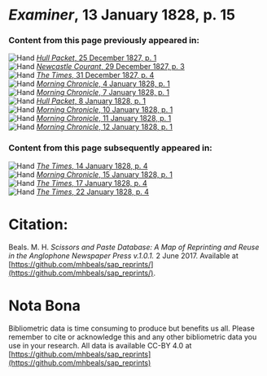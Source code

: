 # *Examiner*, 13 January 1828, p. 15  
  
### Content from this page previously appeared in:  
![Hand](http://scissorsandpaste.net/wp-content/uploads/2017/06/smallhandpointer.png) [*Hull Packet*, 25 December 1827, p. 1](https://mhbeals.github.io/sap_html/Hull-Packet/Hull-Packet-25-December-1827-p-1)  
![Hand](http://scissorsandpaste.net/wp-content/uploads/2017/06/smallhandpointer.png) [*Newcastle Courant*, 29 December 1827, p. 3](https://mhbeals.github.io/sap_html/Newcastle-Courant/Newcastle-Courant-29-December-1827-p-3)  
![Hand](http://scissorsandpaste.net/wp-content/uploads/2017/06/smallhandpointer.png) [*The Times*, 31 December 1827, p. 4](https://mhbeals.github.io/sap_html/The-Times/The-Times-31-December-1827-p-4)  
![Hand](http://scissorsandpaste.net/wp-content/uploads/2017/06/smallhandpointer.png) [*Morning Chronicle*, 4 January 1828, p. 1](https://mhbeals.github.io/sap_html/Morning-Chronicle/Morning-Chronicle-4-January-1828-p-1)  
![Hand](http://scissorsandpaste.net/wp-content/uploads/2017/06/smallhandpointer.png) [*Morning Chronicle*, 7 January 1828, p. 1](https://mhbeals.github.io/sap_html/Morning-Chronicle/Morning-Chronicle-7-January-1828-p-1)  
![Hand](http://scissorsandpaste.net/wp-content/uploads/2017/06/smallhandpointer.png) [*Hull Packet*, 8 January 1828, p. 1](https://mhbeals.github.io/sap_html/Hull-Packet/Hull-Packet-8-January-1828-p-1)  
![Hand](http://scissorsandpaste.net/wp-content/uploads/2017/06/smallhandpointer.png) [*Morning Chronicle*, 10 January 1828, p. 1](https://mhbeals.github.io/sap_html/Morning-Chronicle/Morning-Chronicle-10-January-1828-p-1)  
![Hand](http://scissorsandpaste.net/wp-content/uploads/2017/06/smallhandpointer.png) [*Morning Chronicle*, 11 January 1828, p. 1](https://mhbeals.github.io/sap_html/Morning-Chronicle/Morning-Chronicle-11-January-1828-p-1)  
![Hand](http://scissorsandpaste.net/wp-content/uploads/2017/06/smallhandpointer.png) [*Morning Chronicle*, 12 January 1828, p. 1](https://mhbeals.github.io/sap_html/Morning-Chronicle/Morning-Chronicle-12-January-1828-p-1)  
  
### Content from this page subsequently appeared in:  
![Hand](http://scissorsandpaste.net/wp-content/uploads/2017/06/smallhandpointer.png) [*The Times*, 14 January 1828, p. 4](https://mhbeals.github.io/sap_html/The-Times/The-Times-14-January-1828-p-4)  
![Hand](http://scissorsandpaste.net/wp-content/uploads/2017/06/smallhandpointer.png) [*Morning Chronicle*, 15 January 1828, p. 1](https://mhbeals.github.io/sap_html/Morning-Chronicle/Morning-Chronicle-15-January-1828-p-1)  
![Hand](http://scissorsandpaste.net/wp-content/uploads/2017/06/smallhandpointer.png) [*The Times*, 17 January 1828, p. 4](https://mhbeals.github.io/sap_html/The-Times/The-Times-17-January-1828-p-4)  
![Hand](http://scissorsandpaste.net/wp-content/uploads/2017/06/smallhandpointer.png) [*The Times*, 22 January 1828, p. 4](https://mhbeals.github.io/sap_html/The-Times/The-Times-22-January-1828-p-4)  


# Citation: 

Beals. M. H. *Scissors and Paste Database: A Map of Reprinting and Reuse in the Anglophone Newspaper Press v.1.0.1.* 2 June 2017. Available at [https://github.com/mhbeals/sap_reprints/](https://github.com/mhbeals/sap_reprints/). 

# Nota Bona

Bibliometric data is time consuming to produce but benefits us all. Please remember to cite or acknowledge this and any other bibliometric data you use in your research. All data is available CC-BY 4.0 at [https://github.com/mhbeals/sap_reprints](https://github.com/mhbeals/sap_reprints)